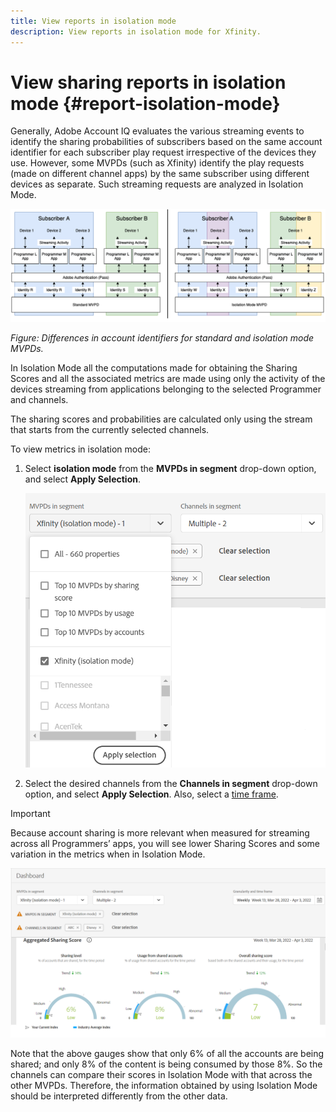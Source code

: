 ```yaml
---
title: View reports in isolation mode
description: View reports in isolation mode for Xfinity. 
---
```


# View sharing reports in isolation mode {#report-isolation-mode}

Generally, Adobe Account IQ evaluates the various streaming events to identify the sharing probabilities of subscribers based on the same account identifier for each subscriber play request irrespective of the devices they use. However, some MVPDs (such as Xfinity) identify the play requests (made on different channel apps) by the same subscriber using different devices as separate. Such streaming requests are analyzed in Isolation Mode.

![](assets/isolation-diff-new.png)


*Figure: Differences in account identifiers for standard and isolation mode MVPDs.*  

In Isolation Mode all the computations made for obtaining the Sharing Scores and all the associated metrics are made using only the activity of the devices streaming from applications belonging to the selected Programmer and channels.

The sharing scores and probabilities are calculated only using the stream that starts from the currently selected channels.

To view metrics in isolation mode:

1. Select **isolation mode** from the **MVPDs in segment** drop-down option, and select **Apply Selection**.

   ![](assets/xfinity-in-segment.png)

2. Select the desired channels from the **Channels in segment** drop-down option, and select **Apply Selection**. Also, select a [time frame](/help/AccountIQ/product-concepts.md#granularity-def).

>[!IMPORTANT]
>
>Because account sharing is more relevant when measured for streaming across all Programmers’ apps, you will see lower Sharing Scores and some variation in the metrics when in Isolation Mode.

![](assets/aggregate-sharing-isolation.png)

Note that the above gauges show that only 6% of all the accounts are being shared; and only 8% of the content is being consumed by those 8%. So the channels can compare their scores in Isolation Mode with that across the other MVPDs. Therefore, the information obtained by using Isolation Mode should be interpreted differently from the other data.

<!-- The focus is on the 2 different types of MVPDs.  Isolation Mode MVPDs (i.e. Xfinity) identify subscribers differently based on the Programmer they’re interacting with. The result is that Standard MVPDs consistently identify subscribers across devices no matter which Programmer they’re interacting with, whereas Isolation Mode MVPDs consistently identify subscribers across devices only if they’re accessing the same Programmer.  In fact, Isolation Mode MVPDs will not consistently identify a subscriber even if they’re using the same device across different Programmers (see Subscriber B in the Isolation Mode MVPD case).  In the net result in the example above is that the Isolation Mode MVPD identifies four different subscribers instead of two.

To manage this distortion of the data, Isolation Mode limits the activity reported about a Programmer to the activity only on that Programmer’s apps.  Again using the example, Programmer L would only see two different users in both cases (i.e., R and S for the Standard MVPD and W and Y for the Isolation Mode MVPD).  The downside is that Programmer L is deprived of sharing information gathered about Subscriber A and B due to activity with any Programmer other than L.
-->